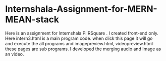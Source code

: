 # Internshala-Assignment-for-MERN-MEAN-stack

Here is an assignment for Internshala Pi RSquare . I created front-end only. Here intern3.html is a main program code. when click this page it will go and execute the all programs and imagepreview.html, videopreview.html these pages are sub programs. I developed the merging audio and Image as an video.
